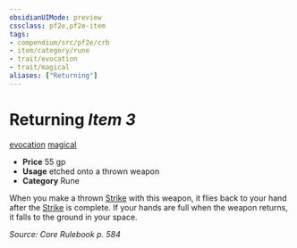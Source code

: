 ```yaml
---
obsidianUIMode: preview
cssclass: pf2e,pf2e-item
tags:
- compendium/src/pf2e/crb
- item/category/rune
- trait/evocation
- trait/magical
aliases: ["Returning"]
---
```

# Returning *Item 3*  
[evocation](../../../Rules/traits/evocation.md)  [magical](../../../Rules/traits/magical.md)  

- **Price** 55 gp
- **Usage** etched onto a thrown weapon
- **Category** Rune

When you make a thrown [Strike](../../../Rules/actions/strike.md) with this weapon, it flies back to your hand after the [Strike](../../../Rules/actions/strike.md) is complete. If your hands are full when the weapon returns, it falls to the ground in your space.

*Source: Core Rulebook p. 584*